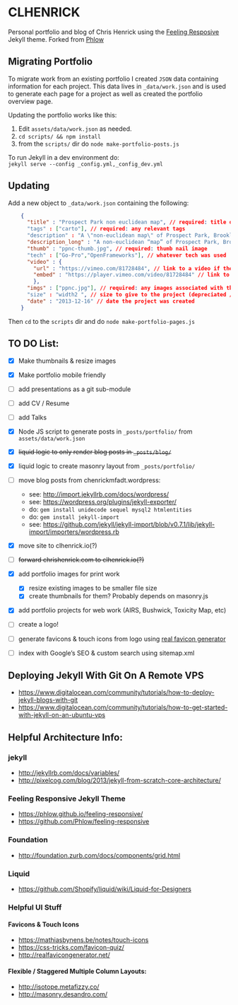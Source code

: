 # CLHENRICK
Personal portfolio and blog of Chris Henrick using the [Feeling Resposive](http://phlow.github.io/feeling-responsive/) Jekyll theme. Forked from [Phlow](https://github.com/Phlow/feeling-responsive)

## Migrating Portfolio
To migrate work from an existing portfolio I created `JSON` data containing information for each project. This data lives in `_data/work.json` and is used to generate each page for a project as well as created the portfolio overview page.

Updating the portfolio works like this:  

1. Edit `assets/data/work.json` as needed.
2. `cd scripts/ && npm install`
3. from the `scripts/` dir do `node make-portfolio-posts.js`

To run Jekyll in a dev environment do:  
`jekyll serve --config _config.yml,_config_dev.yml`

## Updating
Add a new object to `_data/work.json` containing the following:

```json
    {
      "title" : "Prospect Park non euclidean map", // required: title of the project
      "tags" : ["carto"], // required: any relevant tags
      "description" : "A \"non-euclidean map\" of Prospect Park, Brooklyn", // short description shown in `/work/`
      "description_long" : "A non-euclidean “map” of Prospect Park, Brooklyn. Created using a GoPro camera mounted to my head, iMovie for video editing and Open-Frameworks for combining the video shots into one screen space. Inspired by the theory of artist and cartographer Dennis Wood and work by Annette Kim, Associate Professor of Urban Studies and Planning at <a href=\"http://slab.scripts.mit.edu/wp/maps/narrative-maps/\">MIT's SLAB</a>", // long description shown in the corresponding project page
      "thumb" : "ppnc-thumb.jpg", // required: thumb nail image
      "tech" : ["Go-Pro","OpenFrameworks"], // whatever tech was used
      "video" : {
        "url" : "https://vimeo.com/81728484", // link to a video if the project has one
        "embed" : "https://player.vimeo.com/video/81728484" // link to the embed url for the video
        },
      "imgs" : ["ppnc.jpg"], // required: any images associated with the project
      "size" : "width2 ", // size to give to the project (depreciated / unnecessary)
      "date" : "2013-12-16" // date the project was created
    }
```

Then `cd` to the `scripts` dir and do `node make-portfolio-pages.js`

## TO DO List:
- [x] Make thumbnails & resize images

- [x] Make portfolio mobile friendly

- [ ] add presentations as a git sub-module

- [ ] add CV / Resume

- [ ] add Talks

- [x] Node JS script to generate posts in `_posts/portfolio/` from `assets/data/work.json`

- [x] ~~liquid logic to only render blog posts in `_posts/blog/`~~

- [x] liquid logic to create masonry layout from `_posts/portfolio/`

- [ ] move blog posts from chenrickmfadt.wordpress:  
    - see: http://import.jekyllrb.com/docs/wordpress/
    - see: https://wordpress.org/plugins/jekyll-exporter/
    - do: `gem install unidecode sequel mysql2 htmlentities`
    - do: `gem install jekyll-import`
    - see: https://github.com/jekyll/jekyll-import/blob/v0.7.1/lib/jekyll-import/importers/wordpress.rb

- [x] move site to clhenrick.io(?)

- [ ] ~~forward chrishenrick.com to clhenrick.io(?)~~

- [x] add portfolio images for print work
    - [x] resize existing images to be smaller file size
    - [x] create thumbnails for them? Probably depends on masonry.js
    
- [x] add portfolio projects for web work (AIRS, Bushwick, Toxicity Map, etc)

- [ ] create a logo!

- [ ] generate favicons & touch icons from logo using [real favicon generator](http://realfavicongenerator.net/)

- [ ] index with Google’s SEO & custom search using sitemap.xml

## Deploying Jekyll With Git On A Remote VPS
- https://www.digitalocean.com/community/tutorials/how-to-deploy-jekyll-blogs-with-git
- https://www.digitalocean.com/community/tutorials/how-to-get-started-with-jekyll-on-an-ubuntu-vps

## Helpful Architecture Info:
### jekyll
- http://jekyllrb.com/docs/variables/
- http://pixelcog.com/blog/2013/jekyll-from-scratch-core-architecture/

### Feeling Responsive Jekyll Theme
- https://phlow.github.io/feeling-responsive/
- https://github.com/Phlow/feeling-responsive

### Foundation
- http://foundation.zurb.com/docs/components/grid.html

### Liquid
- https://github.com/Shopify/liquid/wiki/Liquid-for-Designers

### Helpful UI Stuff
#### Favicons & Touch Icons
- https://mathiasbynens.be/notes/touch-icons
- https://css-tricks.com/favicon-quiz/
- http://realfavicongenerator.net/

#### Flexible / Staggered Multiple Column Layouts:  
- http://isotope.metafizzy.co/
- http://masonry.desandro.com/


